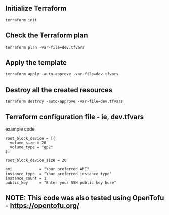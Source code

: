 ## Initialize Terraform
```
terraform init
```

## Check the Terraform plan
```
terraform plan -var-file=dev.tfvars
```

## Apply the template
```
terraform apply -auto-approve -var-file=dev.tfvars
```

## Destroy all the created resources
```
terraform destroy -auto-approve -var-file=dev.tfvars
```

## Terraform configuration file - ie, dev.tfvars

example code

```
root_block_device = [{
  volume_size = 20
  volume_type = "gp2"
}]

root_block_device_size = 20

ami            = "Your preferred AMI"
instance_type  = "Your preferred instance type"
instance_count = 1
public_key     = "Enter your SSH public key here"
```

## NOTE: This code was also tested using OpenTofu - https://opentofu.org/
